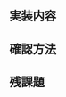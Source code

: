 <!-- プルリクエストのテンプレート -->

<!-- タイトル -->
<!-- ✨feat: #Issue ID【機能名】実装内容 -->

<!-- 完了するIssue -->
<!-- Closes #Issue ID -->

## 実装内容
<!-- 実装内容を簡潔に書く -->

## 確認方法
<!-- レビュアーに対して、今回の改修内容を確認する手順を記載する -->

## 残課題
<!-- 後でやることや課題が別途発生した場合にIssueの番号記載する -->
<!--
#1
-->